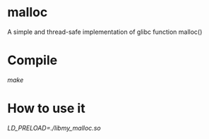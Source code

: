 # malloc
A simple and thread-safe implementation of glibc function malloc()

# Compile
*make*

# How to use it
*LD_PRELOAD=./libmy_malloc.so*
